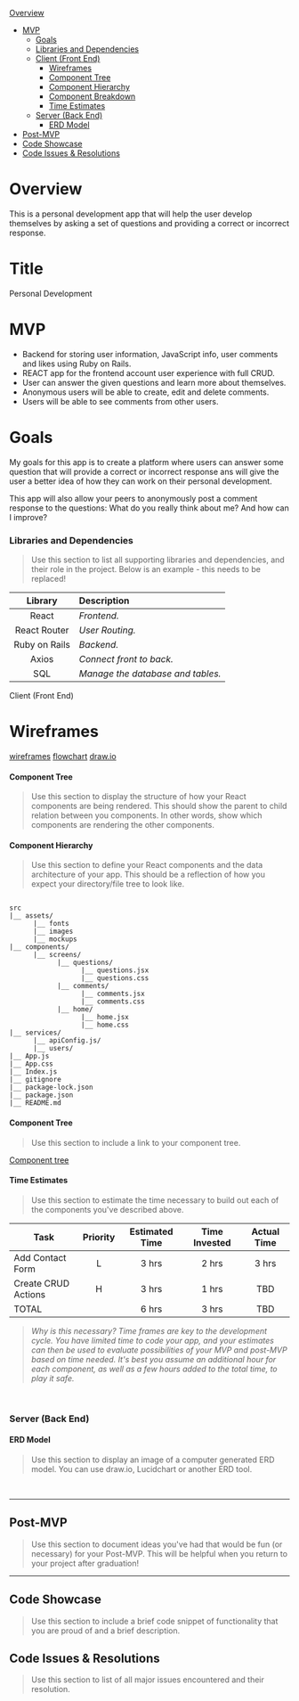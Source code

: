  [Overview](#overview)
- [MVP](#mvp)
  - [Goals](#goals)
  - [Libraries and Dependencies](#libraries-and-dependencies)
  - [Client (Front End)](#client-front-end)
    - [Wireframes](#wireframes)
    - [Component Tree](#component-tree)
    - [Component Hierarchy](#component-hierarchy)
    - [Component Breakdown](#component-breakdown)
    - [Time Estimates](#time-estimates)
  - [Server (Back End)](#server-back-end)
    - [ERD Model](#erd-model)
- [Post-MVP](#post-mvp)
- [Code Showcase](#code-showcase)
- [Code Issues & Resolutions](#code-issues--resolutions)

# Overview

This is a personal development app that will help the user develop themselves by asking a set of questions and providing a correct or incorrect response.

# Title
Personal Development


# MVP
- Backend for storing user information, JavaScript info, user comments and likes using Ruby on Rails.
- REACT app for the frontend account user experience with full CRUD.
- User can answer the given questions and learn more about themselves.
- Anonymous users will be able to create, edit and delete comments.
- Users will be able to see comments from other users.


# Goals

My goals for this app is to create a platform where users can answer some question that will provide a correct or incorrect response
ans will give the user a better idea of how they can work on their personal development.

This app  will also allow your peers to anonymously post a comment response to the questions:
What do you really think about me?
And how can I improve?


### Libraries and Dependencies

> Use this section to list all supporting libraries and dependencies, and their role in the project. Below is an example - this needs to be replaced!

|     Library      | Description                                |
| :--------------: | :----------------------------------------- |
|      React       | _Frontend._                                |
|   React Router   | _User Routing._                            |
| Ruby on Rails    | _Backend._                                 |
|     Axios        | _Connect front to back._                   |
|      SQL         | _Manage the database and tables._          |


Client (Front End)

# Wireframes
[wireframes](https://whimsical.com/personal-development-N1SwNNov79JumBxbL7oPac)
[flowchart](https://whimsical.com/personal-development-flowchart-3YAyMsimdfHDF76i79x4SJ)
[draw.io](https://drive.google.com/file/d/1BX9k_1iGIckYufYBict2bPq5WYQC_Loy/view?usp=sharing)

#### Component Tree

> Use this section to display the structure of how your React components are being rendered. This should show the parent to child relation between you components. In other words, show which components are rendering the other components. 

#### Component Hierarchy

> Use this section to define your React components and the data architecture of your app. This should be a reflection of how you expect your directory/file tree to look like. 

``` structure

src
|__ assets/
      |__ fonts
      |__ images
      |__ mockups
|__ components/
      |__ screens/
            |__ questions/
                  |__ questions.jsx
                  |__ questions.css
            |__ comments/
                  |__ comments.jsx
                  |__ comments.css
            |__ home/
                  |__ home.jsx
                  |__ home.css
|__ services/
      |__ apiConfig.js/
      |__ users/
|__ App.js
|__ App.css
|__ Index.js
|__ gitignore
|__ package-lock.json
|__ package.json
|__ README.md

```

#### Component Tree

> Use this section to include a link to your component tree.

[Component tree](url)

#### Time Estimates

> Use this section to estimate the time necessary to build out each of the components you've described above.

| Task                | Priority | Estimated Time | Time Invested | Actual Time |
| ------------------- | :------: | :------------: | :-----------: | :---------: |
| Add Contact Form    |    L     |     3 hrs      |     2 hrs     |    3 hrs    |
| Create CRUD Actions |    H     |     3 hrs      |     1 hrs     |     TBD     |
| TOTAL               |          |     6 hrs      |     3 hrs     |     TBD     |

> _Why is this necessary? Time frames are key to the development cycle. You have limited time to code your app, and your estimates can then be used to evaluate possibilities of your MVP and post-MVP based on time needed. It's best you assume an additional hour for each component, as well as a few hours added to the total time, to play it safe._

<br>

### Server (Back End)

#### ERD Model

> Use this section to display an image of a computer generated ERD model. You can use draw.io, Lucidchart or another ERD tool.

<br>

***

## Post-MVP

> Use this section to document ideas you've had that would be fun (or necessary) for your Post-MVP. This will be helpful when you return to your project after graduation!

***

## Code Showcase

> Use this section to include a brief code snippet of functionality that you are proud of and a brief description.

## Code Issues & Resolutions

> Use this section to list of all major issues encountered and their resolution.
